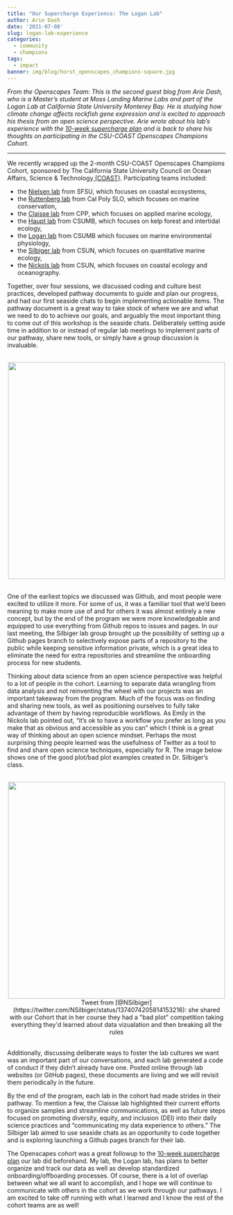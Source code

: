```yaml
---
title: "Our Supercharge Experience: The Logan Lab"
author: Arie Dash
date: '2021-07-08'
slug: logan-lab-experience
categories:
  - community
  - champions
tags:
  - impact
banner: img/blog/horst_openscapes_champions-square.jpg
---
```



*From the Openscapes Team: This is the second guest blog from Arie Dash, who is a Master’s student at Moss Landing Marine Labs and part of the Logan Lab at California State University Monterey Bay. He is studying how climate change affects rockfish gene expression and is excited to approach his thesis from an open science perspective. Arie wrote about his lab’s experience with the [10-week supercharge plan](https://www.openscapes.org/blog/2021/05/11/logan-lab-experience/) and is back to share his thoughts on participating in the CSU-COAST Openscapes Champions Cohort.* 

---

We recently wrapped up the 2-month CSU-COAST Openscapes Champions Cohort, sponsored by The California State University Council on Ocean Affairs, Science & Technology[ (COAST)](https://www2.calstate.edu/impact-of-the-csu/research/coast). Participating teams included: 


* the [Nielsen lab](https://karinanielsen.io/) from SFSU, which focuses on coastal ecosystems, 
* the [Ruttenberg lab](http://marineconservationlab.org/) from Cal Poly SLO, which focuses on marine conservation, 
* the [Claisse lab](http://claisselab.com) from CPP, which focuses on applied marine ecology, 
* the [Haupt lab](https://csumb.edu/marinescience/coastal-ecology-lab/) from CSUMB, which focuses on kelp forest and intertidal ecology, 
* the [Logan lab](https://loganlabcsumb.weebly.com/) from CSUMB which focuses on marine environmental physiology, 
* the [Silbiger lab](https://nyssasilbiger.com/) from CSUN, which focuses on quantitative marine ecology, 
* the [Nickols lab](https://ecoocelab.weebly.com/) from CSUN, which focuses on coastal ecology and oceanography. 

Together, over four sessions, we discussed coding and culture best practices, developed pathway documents to guide and plan our progress, and had our first seaside chats to begin implementing actionable items. The pathway document is a great way to take stock of where we are and what we need to do to achieve our goals, and arguably the most important thing to come out of this workshop is the seaside chats. Deliberately setting aside time in addition to or instead of regular lab meetings to implement parts of our pathway, share new tools, or simply have a group discussion is invaluable.

<br> 
<center>
  <a><img src="/img/blog/horst_openscapes_champions-square.jpg" width="500px"></a>
</center>  
<br>

One of the earliest topics we discussed was Github, and most people were excited to utilize it more. For some of us, it was a familiar tool that we’d been meaning to make more use of and for others it was almost entirely a new concept, but by the end of the program we were more knowledgeable and equipped to use everything from Github repos to issues and pages. In our last meeting, the Silbiger lab group brought up the possibility of setting up a Github pages branch to selectively expose parts of a repository to the public while keeping sensitive information private, which is a great idea to eliminate the need for extra repositories and streamline the onboarding process for new students.

Thinking about data science from an open science perspective was helpful to a lot of people in the cohort. Learning to separate data wrangling from data analysis and not reinventing the wheel with our projects was an important takeaway from the program. Much of the focus was on finding and sharing new tools, as well as positioning ourselves to fully take advantage of them by having reproducible workflows. As Emily in the Nickols lab pointed out, “it’s ok to have a workflow you prefer as long as you make that as obvious and accessible as you can” which I think is a great way of thinking about an open science mindset. Perhaps the most surprising thing people learned was the usefulness of Twitter as a tool to find and share open science techniques, especially for R. The image below shows one of the good plot/bad plot examples created in Dr. Silbiger’s class. 

<br> 
<center>
  <a><img src="/img/blog/tweet-nsilbiger-badplot.png" width="500px"></a>
  <figcaption>Tweet from [@NSilbiger](https://twitter.com/NSilbiger/status/1374074205814153216): she shared with our Cohort that in her course they had a "bad plot" competition taking everything they'd learned about data vizualation and then breaking all the rules</figcaption>
</center>  
<br>

Additionally, discussing deliberate ways to foster the lab cultures we want was an important part of our conversations, and each lab generated a code of conduct if they didn’t already have one. Posted online through lab websites (or GitHub pages), these documents are living and we will revisit them periodically in the future. 

By the end of the program, each lab in the cohort had made strides in their pathway. To mention a few, the Claisse lab highlighted their current efforts to organize samples and streamline communications, as well as future steps focused on promoting diversity, equity, and inclusion (DEI) into their daily science practices and “communicating my data experience to others.” The Silbiger lab aimed to use seaside chats as an opportunity to code together and is exploring launching a Github pages branch for their lab. 

The Openscapes cohort was a great followup to the [10-week supercharge plan](https://www.openscapes.org/blog/2021/05/11/logan-lab-experience/) our lab did beforehand. My lab, the Logan lab, has plans to better organize and track our data as well as develop standardized onboarding/offboarding processes. Of course, there is a lot of overlap between what we all want to accomplish, and I hope we will continue to communicate with others in the cohort as we work through our pathways. I am excited to take off running with what I learned  and I know the rest of the cohort teams are  as well!
